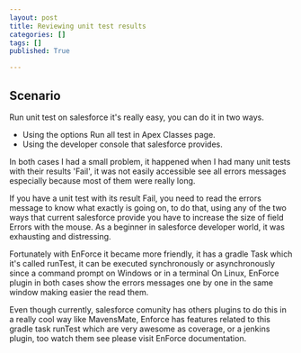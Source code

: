 ```yaml
---
layout: post
title: Reviewing unit test results 
categories: []
tags: []
published: True

---
```


## Scenario
 
Run unit test on salesforce it's really easy, you can do it in two ways.

- Using the options Run all test in Apex Classes page.
- Using the developer console that salesforce provides.

In both cases I had a small problem, it happened when I had many unit tests with their results 'Fail', 
it was not easily accessible see all errors messages especially because most of them were really long.

If you have a unit test with its result Fail, you need to read the errors message to know what exactly is going on, 
to do that, using any of the two ways that current salesforce provide you have to increase the size of field Errors
with the mouse. As a beginner in salesforce developer world, it was exhausting and distressing.

Fortunately with EnForce it became more friendly, it has a gradle Task which it's called runTest,
it can be executed synchronously or asynchronously since a command prompt on Windows or in a terminal On Linux, 
EnForce plugin in both cases show the errors messages one by one in the same window making easier the read them.

Even though currently, salesforce comunity has others plugins to do this in a really cool way like MavensMate,
Enforce has features related to this gradle task runTest which are very awesome as coverage, or a jenkins plugin,
too watch them see please visit EnForce documentation.
